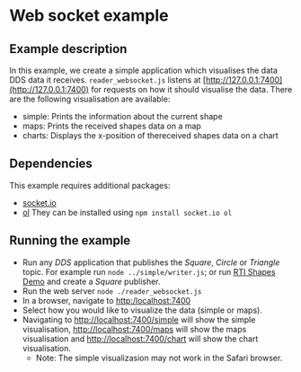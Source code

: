 # Web socket example

## Example description
In this example, we create a simple application which visualises the data DDS data it receives.
`reader_websocket.js` listens at [http://127.0.0.1:7400](http://127.0.0.1:7400) for requests
on how it should visualise the data. There are the following visualisation are available:
* simple: Prints the information about the current shape
* maps: Prints the received shapes data on a map
* charts: Displays the x-position of thereceived shapes data on a chart

## Dependencies
This example requires additional packages:
* [socket.io](https://www.npmjs.com/package/socket.io)
* [ol](https://www.npmjs.com/package/ol)
They can be installed using `npm install socket.io ol`

## Running the example
* Run any *DDS* application that publishes the *Square*, *Circle* or *Triangle* topic. For example run
`node ../simple/writer.js`; or run
[RTI Shapes Demo](https://www.rti.com/free-trial/shapes-demo) and create a *Square*
publisher.
* Run the web server `node ./reader_websocket.js`
* In a browser, navigate to [http:/localhost:7400](http://127.0.0.1:7400)
* Select how you would like to visualize the data (simple or maps).
* Navigating to [http://localhost:7400/simple](http://localhost:7400/simple) will show the simple visualisation, [http://localhost:7400/maps](http://localhost:7400/maps) will show the maps visualisation and [http://localhost:7400/chart](http://localhost:7400/chart) will show the chart visualisation.
  * Note: The simple visualizasion may not work in the Safari browser.